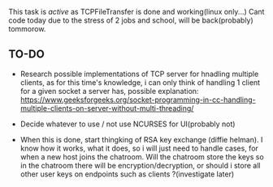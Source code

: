 This task is *active* as TCPFileTransfer is done and working(linux only...)
Cant code today due to the stress of 2 jobs and school, will be back(probably) tommorow.

## TO-DO
- Research possible implementations of TCP server for hnadling multiple clients, as for this time's knowledge, i can only think of handling 1 client for a given socket a server has, possible explanation: https://www.geeksforgeeks.org/socket-programming-in-cc-handling-multiple-clients-on-server-without-multi-threading/

- Decide whatever to use / not use NCURSES for UI(probably not)
- When this is done, start thingking of RSA key exchange (diffie helman). I know how it works, what it does, so i will just need to handle cases, for when a new host joins the chatroom. Will the chatroom store the keys so in the chatroom there will be encryption/decryption, or should i store all other user keys on endpoints such as clients ?(investigate later)